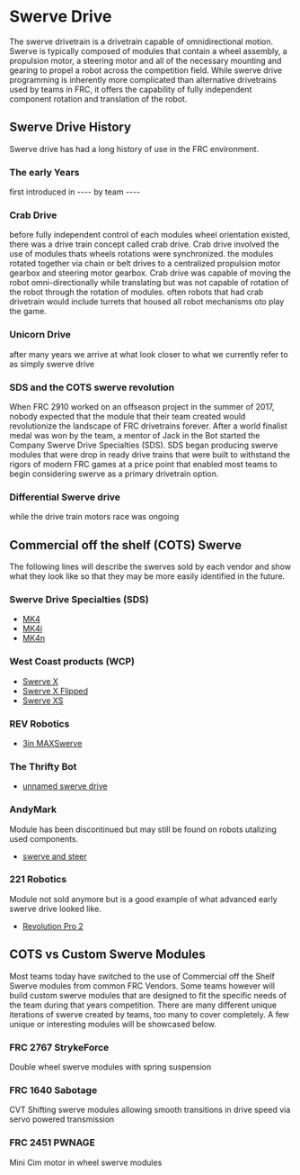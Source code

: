 # Swerve Drive

The swerve drivetrain is a drivetrain capable of omnidirectional motion. Swerve is typically composed of modules that contain a wheel assembly, a propulsion motor, a steering motor and all of the necessary mounting and gearing to propel a robot across the competition field. While swerve drive programming is inherently more complicated than alternative drivetrains used by teams in FRC, it offers the capability of fully independent component rotation and translation of the robot.

## Swerve Drive History
Swerve drive has had a long history of use in the FRC environment.

### The early Years
first introduced in ---- by team ----
### Crab Drive
before fully independent control of each modules wheel orientation existed, there was a drive train concept called crab drive. Crab drive involved the use of modules thats wheels rotations were synchronized. the modules rotated together via chain or belt drives to a centralized propulsion motor gearbox and steering motor gearbox. Crab drive was capable of moving the robot omni-directionally while translating but was not capable of rotation of the robot through the rotation of modules. often robots that had crab drivetrain would include turrets that housed all robot mechanisms oto play the game.

### Unicorn Drive
after many years we arrive at what look closer to what we currently refer to as simply swerve drive
### SDS and the COTS swerve revolution
When FRC 2910 worked on an offseason project in the summer of 2017, nobody expected that the module that their team created would revolutionize the landscape of FRC drivetrains forever. After a world finalist medal was won by the team, a mentor of Jack in the Bot started the Company Swerve Drive Specialties (SDS). SDS began producing swerve modules that were drop in ready drive trains that were built to withstand the rigors of modern FRC games at a price point that enabled most teams to begin considering swerve as a primary drivetrain option.

### Differential Swerve drive
while the drive train motors race was ongoing
## Commercial off the shelf (COTS) Swerve

The following lines will describe the swerves sold by each vendor and show what they look like so that they may be more easily identified in the future.

### Swerve Drive Specialties (SDS)
- [MK4](https://www.swervedrivespecialties.com/products/mk4-swerve-module)
- [MK4i](https://www.swervedrivespecialties.com/products/mk4i-swerve-module)
- [MK4n](https://www.swervedrivespecialties.com/products/mk4n-swerve-module)
### West Coast products (WCP)
- [Swerve X](https://wcproducts.com/collections/gearboxes/products/swerve-x)
- [Swerve X Flipped](https://wcproducts.com/collections/gearboxes/products/swerve-x-flipped)
- [Swerve XS](https://wcproducts.com/collections/gearboxes/products/swerve-xs)
### REV Robotics
- [3in MAXSwerve](https://www.revrobotics.com/rev-21-3005/)
### The Thrifty Bot
- [unnamed swerve drive]()
### AndyMark
Module has been discontinued but may still be found on robots utalizing used components.

- [swerve and steer](https://www.andymark.com/products/swerve-and-steer?sku=am-3009_CPPA)
### 221 Robotics
Module not sold anymore but is a good example of what advanced early swerve drive looked like.

- [Revolution Pro 2](http://www.221robotics.com/viewproduct.php?id=147)

## COTS vs Custom Swerve Modules
Most teams today have switched to the use of Commercial off the Shelf Swerve modules from common FRC Vendors. Some teams however will build custom swerve modules that are designed to fit the specific needs of the team during that years competition. There are many different unique iterations of swerve created by teams, too many to cover completely. A few unique or interesting modules will be showcased below.

### FRC 2767 StrykeForce
Double wheel swerve modules with spring suspension
### FRC 1640 Sabotage
CVT Shifting swerve modules allowing smooth transitions in drive speed via servo powered transmission
### FRC 2451 PWNAGE
Mini Cim motor in wheel swerve modules